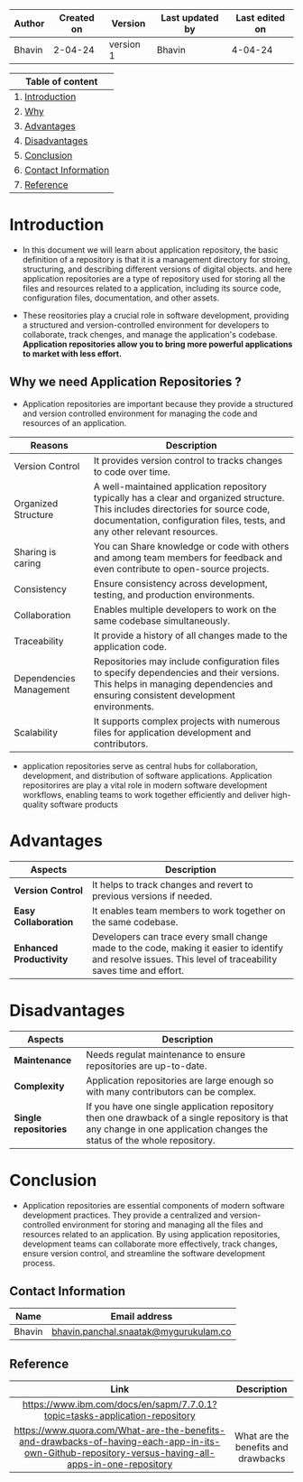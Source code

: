 | Author | Created on | Version | Last updated by | Last edited on |
| ------ | ---------- | ------- | --------------- | -------------- |
| Bhavin    | 2-04-24   | version 1 | Bhavin         | 4-04-24       |

| Table of content|
| --------------- |
| 1. [Introduction](#introduction)
| 2. [Why](#why-we-need-application-repositories-)
| 3. [Advantages](#advantages)
| 4. [Disadvantages](#disadvantages)
| 5. [Conclusion](#conclusion)
| 6. [Contact Information](#contact-information)
| 7. [Reference](#reference)


# Introduction

- In this document we will learn about application repository, the basic definition of a repository is that it is a management directory for stroing, structuring, and describing different versions of digital objects. and here application repositories are a type of repository used for storing all the files and resources related to a application, including its source code, configuration files, documentation, and other assets.

- These reositories play a crucial role in software development, providing a structured and version-controlled environment for developers to collaborate, track chenges, and manage the application's codebase. **Application repositories allow you to bring more powerful applications to market with less effort.**


## Why we need Application Repositories ?
- Application repositories are important because they provide a structured and version controlled environment for managing the code and resources of an application.
  
| Reasons	| Description |
| --------------- | -------------- |
| Version Control |	It provides version control to tracks changes to code over time. |
| Organized Structure | A well-maintained application repository typically has a clear and organized structure. This includes directories for source code, documentation, configuration files, tests, and any other relevant resources. |
| Sharing is caring | You can Share knowledge or code with others and among team members for feedback and even contribute to open-source projects. |
| Consistency | Ensure consistency across development, testing, and production environments. | 
| Collaboration | Enables multiple developers to work on the same codebase simultaneously. |
| Traceability | It provide a history of all changes made to the application code. |
| Dependencies Management | Repositories may include configuration files to specify dependencies and their versions. This helps in managing dependencies and ensuring consistent development environments. |
| Scalability | It supports complex projects with numerous files for application development and contributors. |

- application repositories serve as central hubs for collaboration, development, and distribution of software applications. Application repositorires are play a vital role in modern software development workflows, enabling teams to work together efficiently and deliver high-quality software products

# Advantages
| Aspects                   | Description                                                                                                     |
|---------------------------|-----------------------------------------------------------------------------------------------------------------|
| **Version Control** | It helps to track changes and revert to previous versions if needed. |
| **Easy Collaboration** | It enables team members to work together on the same codebase. |
| **Enhanced Productivity** | Developers can trace every small change made to the code, making it easier to identify and resolve issues. This level of traceability saves time and effort. |

# Disadvantages
| Aspects                   | Description                                                                                                     |
|---------------------------|-----------------------------------------------------------------------------------------------------------------|
| **Maintenance** | Needs regulat maintenance to ensure repositories are up-to-date. |
| **Complexity** | Application repositories are large enough so with many contributors can be complex. |
| **Single repositories** | If you have one single application repository then one drawback of a single repository is that any change in one application changes the status of the whole repository. |

# Conclusion
- Application repositories are essential components of modern software development practices. They provide a centralized and version-controlled environment for storing and managing all the files and resources related to an application. By using application repositories, development teams can collaborate more effectively, track changes, ensure version control, and streamline the software development process.

## Contact Information
|Name	|Email address |
| --------------- | -------------- |
|Bhavin|	[bhavin.panchal.snaatak@mygurukulam.co](https://www.gmail.com/)|

## Reference
|Link	|Description|
| :---------------: | :--------------: |
| https://www.ibm.com/docs/en/sapm/7.7.0.1?topic=tasks-application-repository | | Application repositories |
| https://www.quora.com/What-are-the-benefits-and-drawbacks-of-having-each-app-in-its-own-Github-repository-versus-having-all-apps-in-one-repository | What are the benefits and drawbacks |
